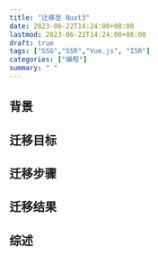 ```yaml
---
title: "迁移至 Nuxt3"
date: 2023-06-22T14:24:00+08:00
lastmod: 2023-06-22T14:24:00+08:00
draft: true
tags: ["SSG","SSR","Vue.js", "ISR"]
categories: ["编程"]
summary: " "
---
```



## 背景


## 迁移目标

## 迁移步骤

## 迁移结果

## 综述
